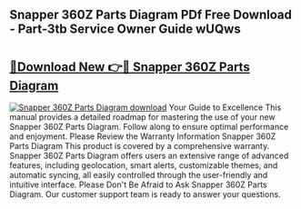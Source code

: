 ## Snapper 360Z Parts Diagram PDf Free Download - Part-3tb Service Owner Guide wUQws

# <h2><a href="http://dfhuch.blite.top/?on=Snapper+360Z+Parts+Diagram">🔗Download New 👉🔴 Snapper 360Z Parts Diagram</a></h2>

[![Snapper 360Z Parts Diagram download](https://i.imgur.com/lujVjoI.png)](http://dfhuch.blite.top/?on=Snapper+360Z+Parts+Diagram)
Your Guide to Excellence This manual provides a detailed roadmap for mastering the use of your new Snapper 360Z Parts Diagram. Follow along to ensure optimal performance and enjoyment. Please Review the Warranty Information Snapper 360Z Parts Diagram This product is covered by a comprehensive warranty. Snapper 360Z Parts Diagram offers users an extensive range of advanced features, including geolocation, smart alerts, customizable themes, and automatic syncing, all easily controlled through the user-friendly and intuitive interface. Please Don't Be Afraid to Ask Snapper 360Z Parts Diagram. Our customer support team is ready to answer your questions.
